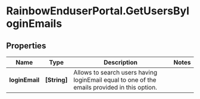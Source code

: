 # RainbowEnduserPortal.GetUsersByloginEmails

## Properties

Name | Type | Description | Notes
------------ | ------------- | ------------- | -------------
**loginEmail** | **[String]** | Allows to search users having loginEmail equal to one of the emails provided in this option. | 


